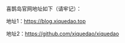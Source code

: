    喜鹊岛官网地址如下（请牢记）：

   地址1：https://blog.xiquedao.top
   
   地址2：https://github.com/xiquedao/xiquedao
